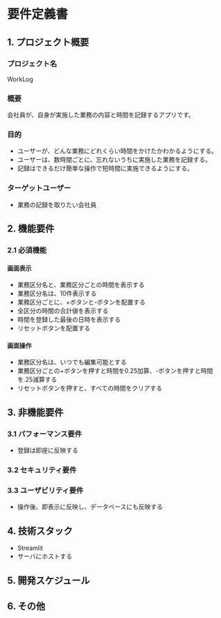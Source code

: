 # 要件定義書

## 1. プロジェクト概要

### プロジェクト名
WorkLog

### 概要
会社員が、自身が実施した業務の内容と時間を記録するアプリです。

### 目的
- ユーザーが、どんな業務にどれくらい時間をかけたかわかるようにする。
- ユーザーは、数時間ごとに、忘れないうちに実施した業務を記録する。　
- 記録はできるだけ簡単な操作で短時間に実施できるようにする。

### ターゲットユーザー
- 業務の記録を取りたい会社員

## 2. 機能要件

### 2.1 必須機能

#### 画面表示
- 業務区分名と、業務区分ごとの時間を表示する
- 業務区分名は、10件表示する
- 業務区分ごとに、+ボタンと-ボタンを配置する
- 全区分の時間の合計値を表示する
- 時間を登録した最後の日時を表示する
- リセットボタンを配置する

#### 画面操作
- 業務区分名は、いつでも編集可能とする
- 業務区分ごとの+ボタンを押すと時間を0.25加算、-ボタンを押すと時間を.25減算する
- リセットボタンを押すと、すべての時間をクリアする

## 3. 非機能要件

### 3.1 パフォーマンス要件
- 登録は即座に反映する

### 3.2 セキュリティ要件

### 3.3 ユーザビリティ要件
- 操作後、即表示に反映し、データベースにも反映する

## 4. 技術スタック
- Streamlit
- サーバにホストする

## 5. 開発スケジュール

## 6. その他
